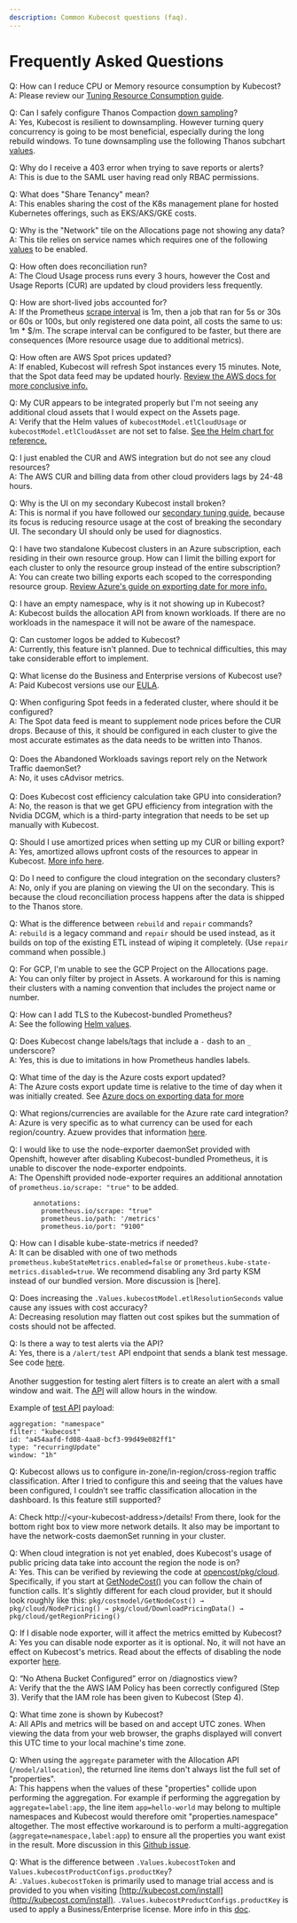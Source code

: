```yaml
---
description: Common Kubecost questions (faq).
---
```


# Frequently Asked Questions

Q: How can I reduce CPU or Memory resource consumption by Kubecost?\
A: Please review our [Tuning Resource Consumption guide](../resource-consumption.md).

Q: Can I safely configure Thanos Compaction [down sampling](https://thanos.io/tip/components/compact.md/#downsampling)?\
A: Yes, Kubecost is resilient to downsampling. However turning query concurrency is going to be most beneficial, especially during the long rebuild windows. To tune downsampling use the following Thanos subchart [values](https://github.com/kubecost/cost-analyzer-helm-chart/blob/b5b089ce217636fb2b7e6f42daed37397d28d3aa/cost-analyzer/charts/thanos/values.yaml#L525-L530).

Q: Why do I receive a 403 error when trying to save reports or alerts?\
A: This is due to the SAML user having read only RBAC permissions.

Q: What does "Share Tenancy" mean?\
A: This enables sharing the cost of the K8s management plane for hosted Kubernetes offerings, such as EKS/AKS/GKE costs.

Q: Why is the "Network" tile on the Allocations page not showing any data?\
A: This tile relies on service names which requires one of the following [values](https://github.com/kubecost/cost-analyzer-helm-chart/blob/b5b089ce217636fb2b7e6f42daed37397d28d3aa/cost-analyzer/values.yaml#L576-L585) to be enabled.

Q: How often does reconciliation run?\
A: The Cloud Usage process runs every 3 hours, however the Cost and Usage Reports (CUR) are updated by cloud providers less frequently.

Q: How are short-lived jobs accounted for?\
A: If the Prometheus [scrape interval](https://github.com/kubecost/cost-analyzer-helm-chart/blob/develop/cost-analyzer/values.yaml#L440) is 1m, then a job that ran for 5s or 30s or 60s or 100s, but only registered one data point, all costs the same to us: 1m \* $/m. The scrape interval can be configured to be faster, but there are consequences (More resource usage due to additional metrics).

Q: How often are AWS Spot prices updated?\
A: If enabled, Kubecost will refresh Spot instances every 15 minutes. Note, that the Spot data feed may be updated hourly. [Review the AWS docs for more conclusive info.](https://docs.aws.amazon.com/AWSEC2/latest/UserGuide/spot-data-feeds.html)

Q: My CUR appears to be integrated properly but I'm not seeing any additional cloud assets that I would expect on the Assets page.\
A: Verify that the Helm values of `kubecostModel.etlCloudUsage` or `kubecostModel.etlCloudAsset` are not set to false. [See the Helm chart for reference.](https://github.com/kubecost/cost-analyzer-helm-chart/blob/93d3255870766d236628359a969b7691450d0095/cost-analyzer/templates/cost-analyzer-deployment-template.yaml#L679-L688)

Q: I just enabled the CUR and AWS integration but do not see any cloud resources?\
A: The AWS CUR and billing data from other cloud providers lags by 24-48 hours.

Q: Why is the UI on my secondary Kubecost install broken?\
A: This is normal if you have followed our [secondary tuning guide](../secondary-clusters.md), because its focus is reducing resource usage at the cost of breaking the secondary UI. The secondary UI should only be used for diagnostics.

Q: I have two standalone Kubecost clusters in an Azure subscription, each residing in their own resource group. How can I limit the billing export for each cluster to only the resource group instead of the entire subscription?\
A: You can create two billing exports each scoped to the corresponding resource group. [Review Azure's guide on exporting date for more info.](https://learn.microsoft.com/en-us/azure/cost-management-billing/costs/tutorial-export-acm-data?tabs=azure-portal#create-a-daily-export)

Q: I have an empty namespace, why is it not showing up in Kubecost?\
A: Kubecost builds the allocation API from known workloads. If there are no workloads in the namespace it will not be aware of the namespace.

Q: Can customer logos be added to Kubecost?\
A: Currently, this feature isn't planned. Due to technical difficulties, this may take considerable effort to implement.

Q: What license do the Business and Enterprise versions of Kubecost use?\
A: Paid Kubecost versions use our [EULA](https://www.kubecost.com/terms).

Q: When configuring Spot feeds in a federated cluster, where should it be configured?\
A: The Spot data feed is meant to supplement node prices before the CUR drops. Because of this, it should be configured in each cluster to give the most accurate estimates as the data needs to be written into Thanos.\
\
Q: Does the Abandoned Workloads savings report rely on the Network Traffic daemonSet?\
A: No, it uses cAdvisor metrics.\
\
Q: Does Kubecost cost efficiency calculation take GPU into consideration?\
A: No, the reason is that we get GPU efficiency from integration with the Nvidia DCGM, which is a third-party integration that needs to be set up manually with Kubecost.

Q: Should I use amortized prices when setting up my CUR or billing export?\
A: Yes, amortized allows upfront costs of the resources to appear in Kubecost. [More info here](../cloud-integration.md#cloud-integration-configurations).

Q: Do I need to configure the cloud integration on the secondary clusters?\
A: No, only if you are planing on viewing the UI on the secondary. This is because the cloud reconciliation process happens after the data is shipped to the Thanos store.

Q: What is the difference between `rebuild` and `repair` commands?\
A: `rebuild` is a legacy command and `repair` should be used instead, as it builds on top of the existing ETL instead of wiping it completely. (Use `repair` command when possible.)

Q: For GCP, I'm unable to see the GCP Project on the Allocations page.\
A: You can only filter by project in Assets. A workaround for this is naming their clusters with a naming convention that includes the project name or number.

Q: How can I add TLS to the Kubecost-bundled Prometheus?\
A: See the following [Helm values](https://github.com/kubecost/cost-analyzer-helm-chart/blob/develop/cost-analyzer/charts/prometheus/values.yaml#L686).

Q: Does Kubecost change labels/tags that include a `-` dash to an `_` underscore?\
A: Yes, this is due to imitations in how Prometheus handles labels.

Q: What time of the day is the Azure costs export updated?\
A: The Azure costs export update time is relative to the time of day when it was initially created. See [Azure docs on exporting data for more](https://docs.microsoft.com/en-us/azure/cost-management-billing/costs/tutorial-export-acm-data?tabs=azure-portal#export-schedule)

Q: What regions/currencies are available for the Azure rate card integration?\
A: Azure is very specific as to what currency can be used for each region/country. Azuew provides that information [here](https://docs.microsoft.com/en-us/azure/marketplace/marketplace-geo-availability-currencies).

Q: I would like to use the node-exporter daemonSet provided with Openshift, however after disabling Kubecost-bundled Prometheus, it is unable to discover the node-exporter endpoints.\
A: The Openshift provided node-exporter requires an additional annotation of `prometheus.io/scrape: "true"` to be added.

```
      annotations:
        prometheus.io/scrape: "true"
        prometheus.io/path: '/metrics'
        prometheus.io/port: "9100"
```

Q: How can I disable kube-state-metrics if needed?\
A: It can be disabled with one of two methods `prometheus.kubeStateMetrics.enabled=false` or `prometheus.kube-state-metrics.disabled=true`. We recommend disabling any 3rd party KSM instead of our bundled version. More discussion is \[here].

Q: Does increasing the `.Values.kubecostModel.etlResolutionSeconds` value cause any issues with cost accuracy?\
A: Decreasing resolution may flatten out cost spikes but the summation of costs should not be affected.

Q: Is there a way to test alerts via the API?\
A: Yes, there is a `/alert/test` API endpoint that sends a blank test message. See code [here](https://github.com/kubecost/kubecost-cost-model/blob/948c2d1e9aff42808f5458be9f557769aad1b493/pkg/cmd/costmodel/costmodel.go#L2508).\
\
Another suggestion for testing alert filters is to create an alert with a small window and wait. The [API](../alerts.md#alerts-scheduler) will allow hours in the window.

Example of [test API](http://localhost:9090/model/alerts/test) payload:

```
aggregation: "namespace"
filter: "kubecost"
id: "a454aafd-fd08-4aa8-bcf3-99d49e082ff1"
type: "recurringUpdate"
window: "1h" 
```

Q: Kubecost allows us to configure in-zone/in-region/cross-region traffic classification. After I tried to configure this and seeing that the values have been configured, I couldn’t see traffic classification allocation in the dashboard. Is this feature still supported?

A: Check http://\<your-kubecost-address>/details! From there, look for the bottom right box to view more network details. It also may be important to have the network-costs daemonSet running in your cluster.

Q: When cloud integration is not yet enabled, does Kubecost's usage of public pricing data take into account the region the node is on?\
A: Yes. This can be verified by reviewing the code at [opencost/pkg/cloud](https://github.com/opencost/opencost/tree/1795bcddb1d91d3e60772030528274c4dff29185/pkg/cloud). Specifically, if you start at [GetNodeCost()](https://github.com/opencost/opencost/blob/1795bcddb1d91d3e60772030528274c4dff29185/pkg/costmodel/costmodel.go#L933) you can follow the chain of function calls. It's slightly different for each cloud provider, but it should look roughly like this: `pkg/costmodel/GetNodeCost() → pkg/cloud/NodePricing() → pkg/cloud/DownloadPricingData() → pkg/cloud/getRegionPricing()`

Q: If I disable node exporter, will it affect the metrics emitted by Kubecost?\
A: Yes you can disable node exporter as it is optional. No, it will not have an effect on Kubecost's metrics. Read about the effects of disabling the node exporter [here](../resource-consumption.md#disable-or-stop-scraping-node-exporter).

Q: “No Athena Bucket Configured” error on /diagnostics view?\
A: Verify that the the AWS IAM Policy has been correctly configured (Step 3). Verify that the IAM role has been given to Kubecost (Step 4).

Q: What time zone is shown by Kubecost?\
A: All APIs and metrics will be based on and accept UTC zones. When viewing the data from your web browser, the graphs displayed will convert this UTC time to your local machine's time zone.

Q: When using the `aggregate` parameter with the Allocation API (`/model/allocation`), the returned line items don't always list the full set of "properties".\
A: This happens when the values of these "properties" collide upon performing the aggregation. For example if performing the aggregation by `aggregate=label:app`, the line item `app=hello-world` may belong to multiple namespaces and Kubecost would therefore omit "properties.namespace" altogether. The most effective workaround is to perform a multi-aggregation (`aggregate=namespace,label:app`) to ensure all the properties you want exist in the result. More discussion in this [Github issue](https://github.com/kubecost/cost-analyzer-helm-chart/issues/1839).

Q: What is the difference between `.Values.kubecostToken` and `Values.kubecostProductConfigs.productKey`?\
A: `.Values.kubecostToken` is primarily used to manage trial access and is provided to you when visiting [http://kubecost.com/install](http://kubecost.com/install). `.Values.kubecostProductConfigs.productKey` is used to apply a Business/Enterprise license. More info in this [doc](../add-key.md).

